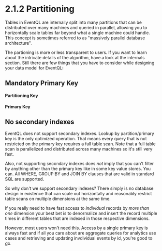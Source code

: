 2.1.2 Partitioning
==================

Tables in EventQL are internally split into many partitions that can be distributed
over many machines and queried in parallel, allowing you to horizontally scale
tables far beyond what a single machine could handle. This concept is sometimes referred
to as "massively parallel database architecture".

The partioning is more or less transparent to users. If you want to learn about the
intricate details of the algorithm, have a look at the internals section.
Still there are few things that you have to consider while designing your data
model for EventQL:

## Mandatory Primary Key

#### Partitioning Key
#### Primary Key

## No secondary indexes

EventQL does not support secondary indexes. Lookup by partition/primary key is
the only optimized operation. That means every query that is not restricted on
the primary key requires a full table scan. Note that a full table scan is
parallelized and distributed across many machines so it's still very fast.

Also, not supporting secondary indexes does _not_ imply that you can't filter by
anything other than the primary key like in some key value stores. You can. All
WHERE, GROUP BY and JOIN BY clauses that are valid in standard SQL are supported.

So why don't we support secondary indexes? There simply is no
database design in existence that can scale out horizontally and reasonably
restrict table scans on multiple dimensions at the same time.

If you really need to have fast access to _individual_ records by _more than
one_ dimension your best bet is to denormalize and insert the record multiple times
in different tables that are indexed in those respective dimensions. 

However, most users won't need this. Access by a single primary key is always
fast and if all you care about are aggregate queries for analytics use cases
and retrieving and updating invdividual events by id, you're good to go.
